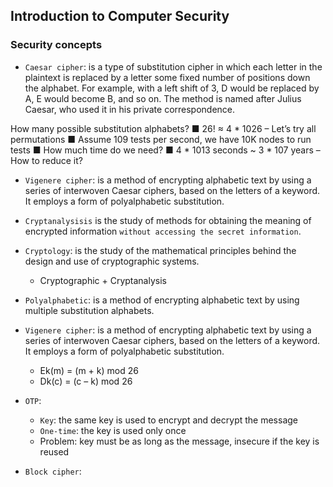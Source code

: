 ## Introduction to Computer Security
### Security concepts



- `Caesar cipher`: is a type of substitution cipher in which each letter in the plaintext is replaced by a letter some fixed number of positions down the alphabet. For example, with a left shift of 3, D would be replaced by A, E would become B, and so on. The method is named after Julius Caesar, who used it in his private correspondence.

How many possible substitution alphabets? ■ 26! ≈ 4 * 1026
– Let’s try all permutations
■ Assume 109 tests per second, we have 10K nodes to run tests
■ How much time do we need?
■ 4 * 1013 seconds ~ 3 * 107 years
– How to reduce it?
- `Vigenere cipher`: is a method of encrypting alphabetic text by using a series of interwoven Caesar ciphers, based on the letters of a keyword. It employs a form of polyalphabetic substitution.



- `Cryptanalysisis` is the study of methods for obtaining the meaning of encrypted information `without accessing the secret information`.
- `Cryptology`: is the study of the mathematical principles behind the design and use of cryptographic systems.
    - Cryptographic + Cryptanalysis

- `Polyalphabetic`: is a method of encrypting alphabetic text by using multiple substitution alphabets. 
- `Vigenere cipher`: is a method of encrypting alphabetic text by using a series of interwoven Caesar ciphers, based on the letters of a keyword. It employs a form of polyalphabetic substitution.
    - Ek(m) = (m + k) mod 26
    - Dk(c) = (c – k) mod 26

- `OTP`: 
    - `Key`: the same key is used to encrypt and decrypt the message
    - `One-time`: the key is used only once
    - Problem: key must be as long as the message, insecure if the key is reused

- `Block cipher`: 
